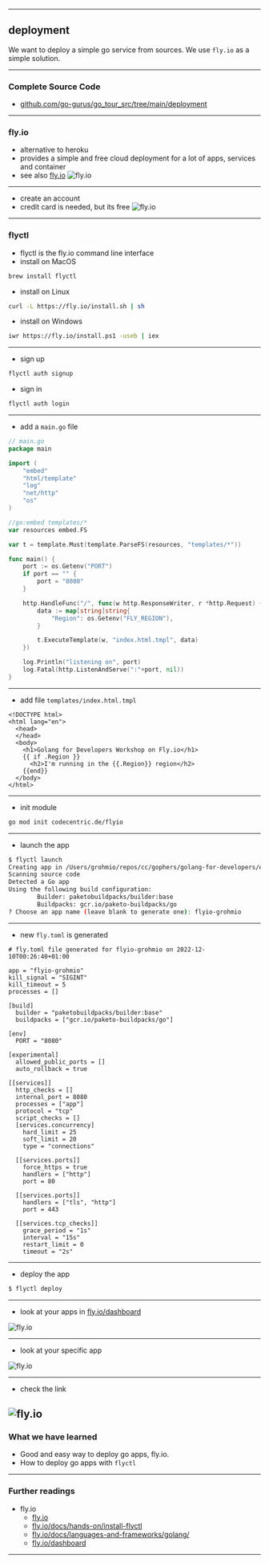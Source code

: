 <!-- .slide: data-background="img/DEPLOYMENT/00.jpg" data-background-size="100%" data-background-position="50% 50%" -->
----

## deployment

We want to deploy a simple go service from sources.
We use `fly.io` as a simple solution.

----

### Complete Source Code
* [github.com/go-gurus/go_tour_src/tree/main/deployment](https://github.com/go-gurus/go_tour_src/tree/main/deployment)

----

[//]: # ()
[//]: # (<!-- .slide: data-background="img/DEPLOYMENT/01.jpg" data-background-size="60%" data-background-position="50% 50%" -->)

[//]: # (----)

### fly.io
* alternative to heroku
* provides a simple and free cloud deployment for a lot of apps, services and container
* see also [fly.io](https://fly.io/)
![fly.io](img/DEPLOYMENT/02.png)<!-- .element height="400px" -->

----
* create an account
* credit card is needed, but its free
![fly.io](img/DEPLOYMENT/03.png)<!-- .element height="400px" -->
----
### flyctl
* flyctl is the fly.io command line interface
* install on MacOS

```bash
brew install flyctl
```
* install on Linux

```bash
curl -L https://fly.io/install.sh | sh
```
* install on Windows

```bash
iwr https://fly.io/install.ps1 -useb | iex
```
----
* sign up

```bash
flyctl auth signup
```

* sign in

```bash
flyctl auth login
```
----
* add a `main.go` file

```go
// main.go
package main

import (
    "embed"
    "html/template"
    "log"
    "net/http"
    "os"
)

//go:embed templates/*
var resources embed.FS

var t = template.Must(template.ParseFS(resources, "templates/*"))

func main() {
    port := os.Getenv("PORT")
    if port == "" {
        port = "8080"
    }

    http.HandleFunc("/", func(w http.ResponseWriter, r *http.Request) {
        data := map[string]string{
            "Region": os.Getenv("FLY_REGION"),
        }

        t.ExecuteTemplate(w, "index.html.tmpl", data)
    })

    log.Println("listening on", port)
    log.Fatal(http.ListenAndServe(":"+port, nil))
}
```
----

* add file `templates/index.html.tmpl`

```text
<!DOCTYPE html>
<html lang="en">
  <head>
  </head>
  <body>
    <h1>Golang for Developers Workshop on Fly.io</h1>
    {{ if .Region }}
      <h2>I'm running in the {{.Region}} region</h2>
    {{end}}
  </body>
</html>
```

----
* init module

```bash
go mod init codecentric.de/flyio
```

----
* launch the app

```bash
$ flyctl launch
Creating app in /Users/grohmio/repos/cc/gophers/golang-for-developers/examples/17-deployment/beer-fridge-gs
Scanning source code
Detected a Go app
Using the following build configuration:
        Builder: paketobuildpacks/builder:base
        Buildpacks: gcr.io/paketo-buildpacks/go
? Choose an app name (leave blank to generate one): flyio-grohmio

```
----

* new `fly.toml` is generated

```text
# fly.toml file generated for flyio-grohmio on 2022-12-10T00:26:40+01:00

app = "flyio-grohmio"
kill_signal = "SIGINT"
kill_timeout = 5
processes = []

[build]
  builder = "paketobuildpacks/builder:base"
  buildpacks = ["gcr.io/paketo-buildpacks/go"]

[env]
  PORT = "8080"

[experimental]
  allowed_public_ports = []
  auto_rollback = true

[[services]]
  http_checks = []
  internal_port = 8080
  processes = ["app"]
  protocol = "tcp"
  script_checks = []
  [services.concurrency]
    hard_limit = 25
    soft_limit = 20
    type = "connections"

  [[services.ports]]
    force_https = true
    handlers = ["http"]
    port = 80

  [[services.ports]]
    handlers = ["tls", "http"]
    port = 443

  [[services.tcp_checks]]
    grace_period = "1s"
    interval = "15s"
    restart_limit = 0
    timeout = "2s"

```
----

* deploy the app

```bash
$ flyctl deploy
```
----

* look at your apps in [fly.io/dashboard](https://fly.io/dashboard)

![fly.io](img/DEPLOYMENT/04.png)<!-- .element height="400px" -->

----
* look at your specific app

![fly.io](img/DEPLOYMENT/05.png)<!-- .element height="400px" -->

----

* check the link

![fly.io](img/DEPLOYMENT/06.png)<!-- .element height="400px" -->
----

### What we have learned
* Good and easy way to deploy go apps, fly.io.
* How to deploy go apps with `flyctl`


----

### Further readings
* fly.io
    * [fly.io](https://fly.io/)
    * [fly.io/docs/hands-on/install-flyctl](https://fly.io/docs/hands-on/install-flyctl/)
    * [fly.io/docs/languages-and-frameworks/golang/](https://fly.io/docs/languages-and-frameworks/golang/)
    * [fly.io/dashboard](https://fly.io/dashboard)
---
